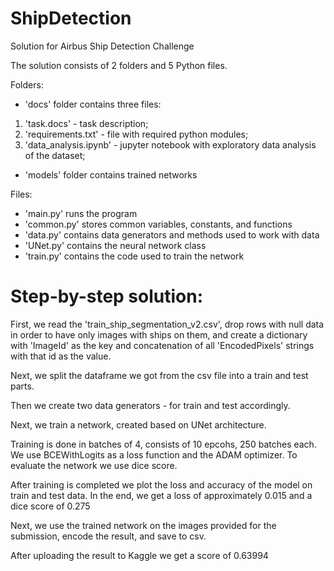 # ShipDetection
 Solution for Airbus Ship Detection Challenge

The solution consists of 2 folders and 5 Python files.

Folders:

- 'docs' folder contains three files:
 1. 'task.docs' - task description;
 2. 'requirements.txt' - file with required python modules;
 3. 'data_analysis.ipynb' - jupyter notebook with exploratory data analysis of the dataset;

- 'models' folder contains trained networks

Files:

- 'main.py' runs the program
- 'common.py' stores common variables, constants, and functions
- 'data.py' contains data generators and methods used to work with data
- 'UNet.py' contains the neural network class
- 'train.py' contains the code used to train the network

# Step-by-step solution:

First, we read the 'train_ship_segmentation_v2.csv', drop rows with null data in order to have only images with ships on them, and create a dictionary with 'ImageId' as the key and concatenation of all 'EncodedPixels' strings with that id as the value.

Next, we split the dataframe we got from the csv file into a train and test parts.

Then we create two data generators - for train and test accordingly.

Next, we train a network, created based on UNet architecture.

Training is done in batches of 4, consists of 10 epcohs, 250 batches each. We use BCEWithLogits as a loss function and the ADAM optimizer. To evaluate the network we use dice score.

After training is completed we plot the loss and accuracy of the model on train and test data. In the end, we get a loss of approximately 0.015 and a dice score of 0.275

Next, we use the trained network on the images provided for the submission, encode the result, and save to csv.

After uploading the result to Kaggle we get a score of  0.63994
